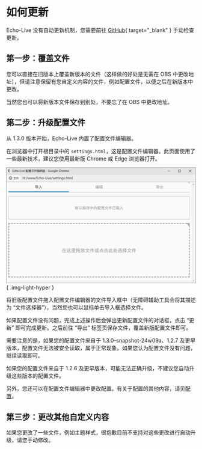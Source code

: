 # 如何更新

Echo-Live 没有自动更新机制，您需要前往 [GitHub](https://github.com/sheep-realms/Echo-Live/releases){ target="_blank" } 手动检查更新。

## 第一步：覆盖文件

您可以直接在旧版本上覆盖新版本的文件（这样做的好处是无需在 OBS 中更改地址），但请注意保留有您自定义内容的文件，例如配置文件，以便之后在新版本中更改。

当然您也可以将新版本文件保存到别处，不要忘了在 OBS 中更改地址。

## 第二步：升级配置文件

从 1.3.0 版本开始，Echo-Live 内置了配置文件编辑器。

在浏览器中打开根目录中的 `settings.html`，这是配置文件编辑器。此页面使用了一些最新技术，建议您使用最新版 Chrome 或 Edge 浏览器打开。

![配置文件编辑器](../image/settgins/settings_01.png){ .img-light-hyper }

将旧版配置文件拖入配置文件编辑器的文件导入框中（无障碍辅助工具会将其描述为 “文件选择器”），当然您也可以鼠标单击导入框选择文件。

如果配置文件没有问题，完成上述操作后会弹出更新配置文件的对话框，点击 “更新” 即可完成更新。之后前往 “导出” 标签页保存文件，覆盖新版配置文件即可。

需要注意的是，如果您的配置文件来自于 1.3.0-snapshot-24w09a、1.2.7 及更早版本，配置文件无法被安全读取，属于正常现象。如果您认为配置文件没有问题，继续读取即可。

如果您的配置文件来自于 1.2.6 及更早版本，可能无法正确升级，不建议您自动升级这些版本的配置文件。

另外，您还可以在配置文件编辑器中更改配置。有关于配置的其他内容，请见[配置](../custom/config.md)。

## 第三步：更改其他自定义内容

如果您更改了一些文件，例如主题样式，很抱歉目前不支持对这些更改进行自动升级，请您手动修改。
